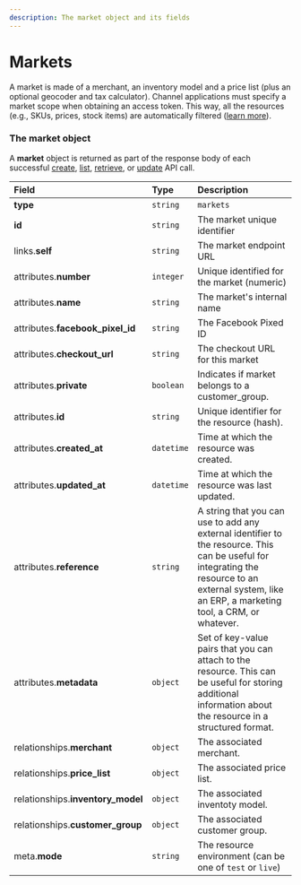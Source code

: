 ```yaml
---
description: The market object and its fields
---
```


# Markets

A market is made of a merchant, an inventory model and a price list (plus an optional geocoder and tax calculator).
Channel applications must specify a market scope when obtaining an access token.
This way, all the resources (e.g., SKUs, prices, stock items) are automatically filtered ([learn more](https://commercelayer.io/glossary/market/)).


### The market object

A **market** object is returned as part of the response body of each successful
[create](https://docs.commercelayer.io/api/resources/markets/create_market),
[list](https://docs.commercelayer.io/api/resources/markets/list_markets),
[retrieve](https://docs.commercelayer.io/api/resources/markets/retrieve_market),
or [update](https://docs.commercelayer.io/api/resources/markets/update_market) API call.

| Field | Type | Description |
| :--- | :--- | :--- |
| **type** | `string` | `markets` |
| **id** | `string` | The market unique identifier |
| links.**self** | `string` | The market endpoint URL |
| attributes.**number** | `integer` | Unique identified for the market (numeric) |
| attributes.**name** | `string` | The market's internal name |
| attributes.**facebook_pixel_id** | `string` | The Facebook Pixed ID |
| attributes.**checkout_url** | `string` | The checkout URL for this market |
| attributes.**private** | `boolean` | Indicates if market belongs to a customer_group. |
| attributes.**id** | `string` | Unique identifier for the resource (hash). |
| attributes.**created_at** | `datetime` | Time at which the resource was created. |
| attributes.**updated_at** | `datetime` | Time at which the resource was last updated. |
| attributes.**reference** | `string` | A string that you can use to add any external identifier to the resource. This can be useful for integrating the resource to an external system, like an ERP, a marketing tool, a CRM, or whatever. |
| attributes.**metadata** | `object` | Set of key-value pairs that you can attach to the resource. This can be useful for storing additional information about the resource in a structured format. |
| relationships.**merchant** | `object` | The associated merchant. |
| relationships.**price_list** | `object` | The associated price list. |
| relationships.**inventory_model** | `object` | The associated inventoty model. |
| relationships.**customer_group** | `object` | The associated customer group. |
| meta.**mode** | `string` | The resource environment \(can be one of `test` or `live`\) |
